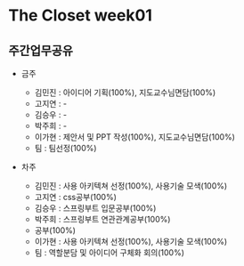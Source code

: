 # The Closet week01
## 주간업무공유

- 금주
   - 김민진 : 아이디어 기획(100%), 지도교수님면담(100%)
   - 고지연 : -
   - 김승우 : -
   - 박주희 : -
   - 이가현 : 제안서 및 PPT 작성(100%), 지도교수님면담(100%)
   - 팀 : 팀선정(100%)

- 차주
  - 김민진 : 사용 아키텍쳐 선정(100%), 사용기술 모색(100%)
  - 고지연 : css공부(100%)
  - 김승우 : 스프링부트 입문공부(100%)
  - 박주희 : 스프링부트 연관관계공부(100%)
  - 공부(100%)
  - 이가현 : 사용 아키텍쳐 선정(100%), 사용기술 모색(100%)
  - 팀 : 역할분담 및 아이디어 구체화 회의(100%)

